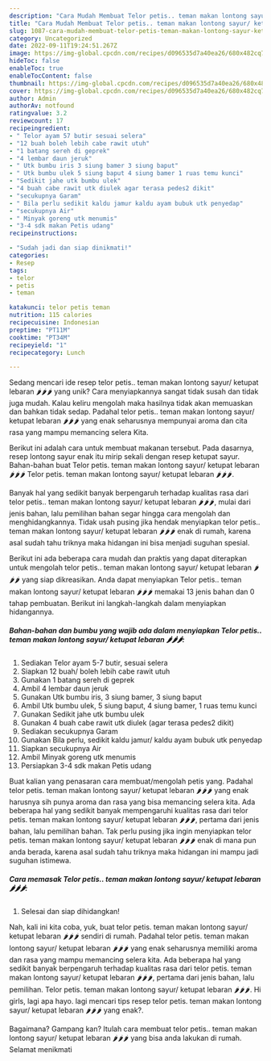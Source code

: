 ```yaml
---
description: "Cara Mudah Membuat Telor petis.. teman makan lontong sayur/ ketupat lebaran 🌶🌶🌶 yang Lezat"
title: "Cara Mudah Membuat Telor petis.. teman makan lontong sayur/ ketupat lebaran 🌶🌶🌶 yang Lezat"
slug: 1087-cara-mudah-membuat-telor-petis-teman-makan-lontong-sayur-ketupat-lebaran-yang-lezat
category: Uncategorized
date: 2022-09-11T19:24:51.267Z
image: https://img-global.cpcdn.com/recipes/d096535d7a40ea26/680x482cq70/telor-petis-teman-makan-lontong-sayur-ketupat-lebaran-foto-resep-utama.jpg
hideToc: false
enableToc: true
enableTocContent: false
thumbnail: https://img-global.cpcdn.com/recipes/d096535d7a40ea26/680x482cq70/telor-petis-teman-makan-lontong-sayur-ketupat-lebaran-foto-resep-utama.jpg
cover: https://img-global.cpcdn.com/recipes/d096535d7a40ea26/680x482cq70/telor-petis-teman-makan-lontong-sayur-ketupat-lebaran-foto-resep-utama.jpg
author: Admin
authorAv: notfound
ratingvalue: 3.2
reviewcount: 17
recipeingredient:
- " Telor ayam 57 butir sesuai selera"
- "12 buah boleh lebih cabe rawit utuh"
- "1 batang sereh di geprek"
- "4 lembar daun jeruk"
- " Utk bumbu iris 3 siung bamer 3 siung baput"
- " Utk bumbu ulek 5 siung baput 4 siung bamer 1 ruas temu kunci"
- "Sedikit jahe utk bumbu ulek"
- "4 buah cabe rawit utk diulek agar terasa pedes2 dikit"
- "secukupnya Garam"
- " Bila perlu sedikit kaldu jamur kaldu ayam bubuk utk penyedap"
- "secukupnya Air"
- " Minyak goreng utk menumis"
- "3-4 sdk makan Petis udang"
recipeinstructions:

- "Sudah jadi dan siap dinikmati!"
categories:
- Resep
tags:
- telor
- petis
- teman

katakunci: telor petis teman 
nutrition: 115 calories
recipecuisine: Indonesian
preptime: "PT11M"
cooktime: "PT34M"
recipeyield: "1"
recipecategory: Lunch

---
```





Sedang mencari ide resep telor petis.. teman makan lontong sayur/ ketupat lebaran 🌶🌶🌶 yang unik? Cara menyiapkannya sangat tidak susah dan tidak juga mudah. Kalau keliru mengolah maka hasilnya tidak akan memuaskan dan bahkan tidak sedap. Padahal telor petis.. teman makan lontong sayur/ ketupat lebaran 🌶🌶🌶 yang enak seharusnya mempunyai aroma dan cita rasa yang mampu memancing selera Kita.





Berikut ini adalah cara untuk membuat makanan tersebut. Pada dasarnya, resep lontong sayur enak itu mirip sekali dengan resep ketupat sayur. Bahan-bahan buat Telor petis. teman makan lontong sayur/ ketupat lebaran 🌶🌶🌶 Telor petis. teman makan lontong sayur/ ketupat lebaran 🌶🌶🌶.

Banyak hal yang sedikit banyak berpengaruh terhadap kualitas rasa dari telor petis.. teman makan lontong sayur/ ketupat lebaran 🌶🌶🌶, mulai dari jenis bahan, lalu pemilihan bahan segar hingga cara mengolah dan menghidangkannya. Tidak usah pusing jika hendak menyiapkan telor petis.. teman makan lontong sayur/ ketupat lebaran 🌶🌶🌶 enak di rumah, karena asal sudah tahu triknya maka hidangan ini bisa menjadi suguhan spesial.






Berikut ini ada beberapa cara mudah dan praktis yang dapat diterapkan untuk mengolah telor petis.. teman makan lontong sayur/ ketupat lebaran 🌶🌶🌶 yang siap dikreasikan. Anda dapat menyiapkan Telor petis.. teman makan lontong sayur/ ketupat lebaran 🌶🌶🌶 memakai 13 jenis bahan dan 0 tahap pembuatan. Berikut ini langkah-langkah dalam menyiapkan hidangannya.

<!--inarticleads1-->

##### Bahan-bahan dan bumbu yang wajib ada dalam menyiapkan Telor petis.. teman makan lontong sayur/ ketupat lebaran 🌶🌶🌶:

1. Sediakan  Telor ayam 5-7 butir, sesuai selera
1. Siapkan 12 buah/ boleh lebih cabe rawit utuh
1. Gunakan 1 batang sereh di geprek
1. Ambil 4 lembar daun jeruk
1. Gunakan  Utk bumbu iris, 3 siung bamer, 3 siung baput
1. Ambil  Utk bumbu ulek, 5 siung baput, 4 siung bamer, 1 ruas temu kunci
1. Gunakan Sedikit jahe utk bumbu ulek
1. Gunakan 4 buah cabe rawit utk diulek (agar terasa pedes2 dikit)
1. Sediakan secukupnya Garam
1. Gunakan  Bila perlu, sedikit kaldu jamur/ kaldu ayam bubuk utk penyedap
1. Siapkan secukupnya Air
1. Ambil  Minyak goreng utk menumis
1. Persiapkan 3-4 sdk makan Petis udang


Buat kalian yang penasaran cara membuat/mengolah petis yang. Padahal telor petis. teman makan lontong sayur/ ketupat lebaran 🌶🌶🌶 yang enak harusnya sih punya aroma dan rasa yang bisa memancing selera kita. Ada beberapa hal yang sedikit banyak mempengaruhi kualitas rasa dari telor petis. teman makan lontong sayur/ ketupat lebaran 🌶🌶🌶, pertama dari jenis bahan, lalu pemilihan bahan. Tak perlu pusing jika ingin menyiapkan telor petis. teman makan lontong sayur/ ketupat lebaran 🌶🌶🌶 enak di mana pun anda berada, karena asal sudah tahu triknya maka hidangan ini mampu jadi suguhan istimewa. 

<!--inarticleads2-->

##### Cara memasak Telor petis.. teman makan lontong sayur/ ketupat lebaran 🌶🌶🌶:


1. Selesai dan siap dihidangkan!

Nah, kali ini kita coba, yuk, buat telor petis. teman makan lontong sayur/ ketupat lebaran 🌶🌶🌶 sendiri di rumah. Padahal telor petis. teman makan lontong sayur/ ketupat lebaran 🌶🌶🌶 yang enak seharusnya memiliki aroma dan rasa yang mampu memancing selera kita. Ada beberapa hal yang sedikit banyak berpengaruh terhadap kualitas rasa dari telor petis. teman makan lontong sayur/ ketupat lebaran 🌶🌶🌶, pertama dari jenis bahan, lalu pemilihan. Telor petis. teman makan lontong sayur/ ketupat lebaran 🌶🌶🌶. Hi girls, lagi apa hayo. lagi mencari tips resep telor petis. teman makan lontong sayur/ ketupat lebaran 🌶🌶🌶 yang enak?. 

Bagaimana? Gampang kan? Itulah cara membuat telor petis.. teman makan lontong sayur/ ketupat lebaran 🌶🌶🌶 yang bisa anda lakukan di rumah. Selamat menikmati
